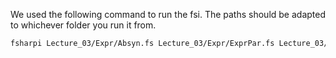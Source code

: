 
We used the following command to run the fsi.
The paths should be adapted to whichever folder you run it from.
```sh
fsharpi Lecture_03/Expr/Absyn.fs Lecture_03/Expr/ExprPar.fs Lecture_03/Expr/ExprLex.fs Lecture_03/Expr/Expr.fs ^ Lecture_03/Expr/Parse.fs
```